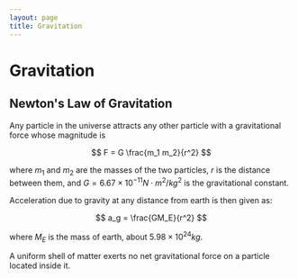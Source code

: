 ```yaml
---
layout: page
title: Gravitation
---
```


# Gravitation

## Newton's Law of Gravitation

Any particle in the universe attracts any other particle with a gravitational force whose magnitude is

$$ F = G \frac{m_1 m_2}{r^2} $$

where $m_1$ and $m_2$ are the masses of the two particles, $r$ is the distance between them, and $G = 6.67 \times 10^{-11} N \cdot m^2/kg^2$ is the gravitational constant.


Acceleration due to gravity at any distance from earth is then given as:

$$ a_g = \frac{GM_E}{r^2} $$

where $M_E$ is the mass of earth, about $5.98 \times 10^{24} kg.$


A uniform shell of matter exerts no net gravitational force on a particle located inside it.
